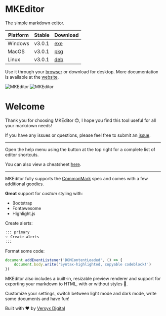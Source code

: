 # MKEditor

The simple markdown editor.

| Platform    | Stable  | Download  |
| --------    | ------- | -------   |
| Windows     | v3.0.1  | [exe](https://github.com/versyxdigital/mkeditor/releases/download/v3.0.1/mkeditor-setup-v3.0.1-x86_64.zip) |
| MacOS       | v3.0.1  | [pkg](https://github.com/versyxdigital/mkeditor/releases/download/v3.0.1/mkeditor-setup-v3.0.1_x86_64.pkg) |
| Linux       | v3.0.1  | [deb](https://github.com/versyxdigital/mkeditor/releases/download/v3.0.1/mkeditor-setup-v3.0.1_amd64.deb)  |

Use it through your [browser](https://versyxdigital.github.io/mkeditor/web/) or download for desktop. More documentation is available at the [website](https://versyxdigital.github.io/mkeditor).

![MKEditor](https://versyxdigital.github.io/mkeditor/assets/demo-dark.png)
![MKEditor](https://versyxdigital.github.io/mkeditor/assets/demo.png)

# Welcome

Thank you for choosing MKEditor 😊, I hope you find this tool useful for all your markdown needs!

If you have any issues or questions, please feel free to submit an [issue](https://github.com/versyxdigital/mkeditor/issues).

---

Open the help menu using the button at the top right for a complete list of editor shortcuts.

You can also view a cheatsheet [here](https://versyxdigital.github.io/mkeditor/shortcuts).

---

MKEditor fully supports the [CommonMark](https://commonmark.org/) spec and comes with a few additional goodies.

**Great** support for _custom_ styling with:

- Bootstrap
- Fontawesome
- Highlight.js

Create alerts:

```md
::: primary
✨ Create alerts
:::
```

Format some code:

```javascript
document.addEventListener('DOMContentLoaded', () => {
    document.body.write('Syntax-highlighted, copyable codeblock!')
})
```

MKEditor also includes a built-in, resizable preview renderer and support for exporting your markdown to HTML, with or without styles 🚀.

Customize your settings, switch between light mode and dark mode, write some documents and have fun!

Built with ❤️ by [Versyx Digital](https://versyx.dev)
